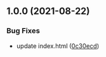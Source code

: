 ## 1.0.0 (2021-08-22)


### Bug Fixes

* update index.html ([0c30ecd](https://github.com/vmohir/vmoh-site/commit/0c30ecdcdfd319bb51eeb1ed744d558968c88be2))
